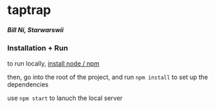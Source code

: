 # taptrap

##### Bill Ni, Starwarswii

### Installation + Run

to run locally, [install node / npm](https://nodejs.org/en/)

then, go into the root of the project, and run `npm install` to set up the dependencies

use `npm start` to lanuch the local server
